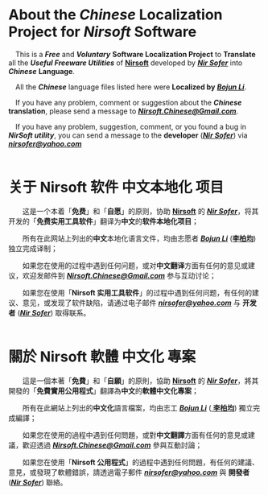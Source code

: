 # About the ***Chinese*** Localization Project for ***Nirsoft*** Software
&ensp;&ensp;This is a ***Free*** and ***Voluntary*** **Software Localization Project** to **Translate** all the ***Useful Freeware Utilities*** of [**Nirsoft**](http://www.nirsoft.net) developed by [***Nir Sofer***](http://www.nirsoft.net/about_nirsoft_freeware.html) into ***Chinese*** **Language**.

&ensp;&ensp;All the ***Chinese*** language files listed here were **Localized by** [***Bojun Li***](httpS://www.libojun.com/localization/nirsoft/).

&ensp;&ensp;If you have any problem, comment or suggestion about the ***Chinese*** **translation**, please send a message to ***Nirsoft.Chinese@Gmail.com***.

&ensp;&ensp;If you have any problem, suggestion, comment, or you found a bug in ***NirSoft utility***, you can send a message to the **developer** ([***Nir Sofer***](http://www.nirsoft.net/about_nirsoft_freeware.html)) via ***nirsofer@yahoo.com***
<br><br>
# 关于 Nirsoft 软件 中文本地化 项目
　　这是一个本着「**免费**」和「**自愿**」的原则，协助 [**Nirsoft**](http://www.nirsoft.net) 的 [***Nir Sofer***](http://www.nirsoft.net/about_nirsoft_freeware.html)，将其开发的「**免费实用工具软件**」翻译为**中文**的**软件本地化项目**；

　　所有在此网站上列出的**中文**本地化语言文件，均由志愿者 [***Bojun Li***](httpS://www.libojun.com/localization/nirsoft/) ([**李柏均**](httpS://www.libojun.com/localization/nirsoft/)) 独立完成译制；

　　如果您在使用的过程中遇到任何问题，或对**中文翻译**方面有任何的意见或建议，欢迎发邮件到 ***Nirsoft.Chinese@Gmail.com*** 参与互动讨论；

　　如果您在使用「**Nirsoft 实用工具软件**」的过程中遇到任何问题，有任何的建议、意见，或发现了软件缺陷，请通过电子邮件 ***nirsofer@yahoo.com*** 与 **开发者** ([***Nir Sofer***](http://www.nirsoft.net/about_nirsoft_freeware.html)) 取得联系。
<br><br>
# 關於 Nirsoft 軟體 中文化 專案
　　這是一個本著「**免費**」和「**自願**」的原則，協助 [**Nirsoft**](http://www.nirsoft.net) 的 [***Nir Sofer***](http://www.nirsoft.net/about_nirsoft_freeware.html)，將其開發的「**免費實用公用程式**」翻譯為**中文**的**軟體中文化專案**；

　　所有在此網站上列出的**中文化**語言檔案，均由志工 [***Bojun Li***](httpS://www.libojun.com/localization/nirsoft/) ([ **李柏均**](httpS://www.libojun.com/localization/nirsoft/)) 獨立完成編譯；

　　如果您在使用的過程中遇到任何問題，或對**中文翻譯**方面有任何的意見或建議，歡迎透過 ***Nirsoft.Chinese@Gmail.com*** 參與互動討論；

　　如果您在使用「**Nirsoft 公用程式**」的過程中遇到任何問題，有任何的建議、意見，或發現了軟體錯誤，請透過電子郵件 ***nirsofer@yahoo.com*** 與 **開發者** ([***Nir Sofer***](http://www.nirsoft.net/about_nirsoft_freeware.html)) 聯絡。
  
